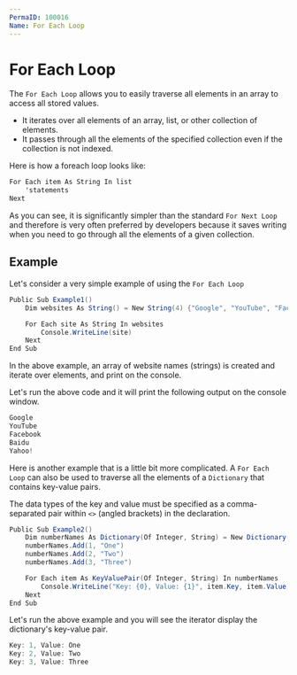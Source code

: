 ```yaml
---
PermaID: 100016
Name: For Each Loop
---
```


# For Each Loop

The `For Each Loop` allows you to easily traverse all elements in an array to access all stored values.

 - It iterates over all elements of an array, list, or other collection of elements. 
 - It passes through all the elements of the specified collection even if the collection is not indexed.

Here is how a foreach loop looks like:

```csharp
For Each item As String In list
    'statements
Next
```

As you can see, it is significantly simpler than the standard `For Next Loop` and therefore is very often preferred by developers because it saves writing when you need to go through all the elements of a given collection.

## Example

Let's consider a very simple example of using the `For Each Loop` 

```csharp
Public Sub Example1()
    Dim websites As String() = New String(4) {"Google", "YouTube", "Facebook", "Baidu", "Yahoo"}

    For Each site As String In websites
        Console.WriteLine(site)
    Next
End Sub
```

In the above example, an array of website names (strings) is created and iterate over elements, and print on the console.


Let's run the above code and it will print the following output on the console window.

```csharp
Google
YouTube
Facebook
Baidu
Yahoo!
```

Here is another example that is a little bit more complicated. A `For Each Loop` can also be used to traverse all the elements of a `Dictionary` that contains key-value pairs. 

The data types of the key and value must be specified as a comma-separated pair within `<>` (angled brackets) in the declaration.

```csharp
Public Sub Example2()
    Dim numberNames As Dictionary(Of Integer, String) = New Dictionary(Of Integer, String)()
    numberNames.Add(1, "One")
    numberNames.Add(2, "Two")
    numberNames.Add(3, "Three")

    For Each item As KeyValuePair(Of Integer, String) In numberNames
        Console.WriteLine("Key: {0}, Value: {1}", item.Key, item.Value)
    Next
End Sub
```

Let's run the above example and you will see the iterator display the dictionary's key-value pair.


```csharp
Key: 1, Value: One
Key: 2, Value: Two
Key: 3, Value: Three
```
